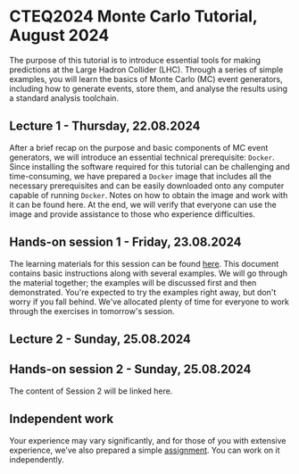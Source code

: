 # CTEQ2024 Monte Carlo Tutorial, August 2024

The purpose of this tutorial is to introduce essential tools for making predictions at the Large Hadron Collider (LHC). Through a series of simple examples, you will learn the basics of Monte Carlo (MC) event generators, including how to generate events, store them, and analyse the results using a standard analysis toolchain. 

## Lecture 1 - Thursday, 22.08.2024

After a brief recap on the purpose and basic components of MC event generators, we will introduce an essential technical prerequisite: `Docker`. Since installing the software required for this tutorial can be challenging and time-consuming, we have prepared a `Docker` image that includes all the necessary prerequisites and can be easily downloaded onto any computer capable of running `Docker`. Notes on how to obtain the image and work with it can be found here. At the end, we will verify that everyone can use the image and provide assistance to those who experience difficulties.

## Hands-on session 1 - Friday, 23.08.2024

The learning materials for this session can be found [here](session1_examples.md). This document contains basic instructions along with several examples. We will go through the material together; the examples will be discussed first and then demonstrated. You're expected to try the examples right away, but don't worry if you fall behind. We've allocated plenty of time for everyone to work through the exercises in tomorrow's session.

## Lecture 2 - Sunday, 25.08.2024




## Hands-on session 2 - Sunday, 25.08.2024

The content of Session 2 will be linked here.

## Independent work

Your experience may vary significantly, and for those of you with extensive experience, we’ve also prepared a simple [assignment](assignment.md). You can work on it independently.


